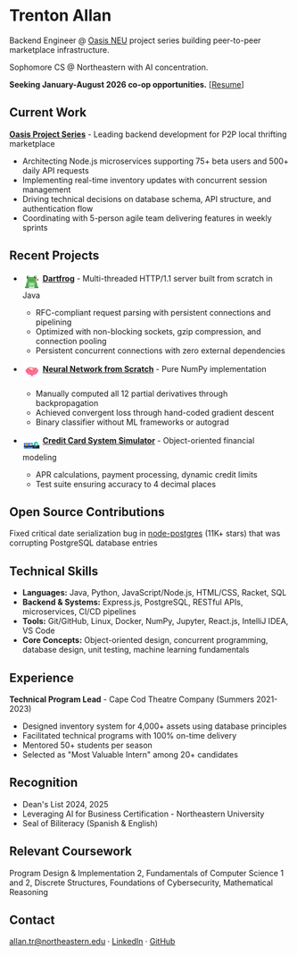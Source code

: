 # Trenton Allan

Backend Engineer @ [Oasis NEU](https://github.com/oasis-neu) project series building peer-to-peer marketplace infrastructure. 

Sophomore CS @ Northeastern with AI concentration.

**Seeking January-August 2026 co-op opportunities.** [[Resume](Trenton-Allan-Resume.pdf)]

## Current Work

**[Oasis Project Series](https://github.com/oasis-neu)** - Leading backend development for P2P local thrifting marketplace
- Architecting Node.js microservices supporting 75+ beta users and 500+ daily API requests
- Implementing real-time inventory updates with concurrent session management
- Driving technical decisions on database schema, API structure, and authentication flow
- Coordinating with 5-person agile team delivering features in weekly sprints

## Recent Projects

- <img src="frog.svg" width="32" height="32" align="middle"/> **[Dartfrog](https://github.com/trentonallan/dartfrog-java)** - Multi-threaded HTTP/1.1 server built from scratch in Java
   
  - RFC-compliant request parsing with persistent connections and pipelining
  - Optimized with non-blocking sockets, gzip compression, and connection pooling
  - Persistent concurrent connections with zero external dependencies

- <img src="brain.svg" width="32" height="32" align="middle"/> **[Neural Network from Scratch](https://github.com/trentonallan/neural-network-py)** - Pure NumPy implementation 
  - Manually computed all 12 partial derivatives through backpropagation
  - Achieved convergent loss through hand-coded gradient descent
  - Binary classifier without ML frameworks or autograd

- <img src="card.svg" width="32" height="32" align="middle"/> **[Credit Card System Simulator](https://github.com/trentonallan/credit-simulator)** - Object-oriented financial modeling
  - APR calculations, payment processing, dynamic credit limits
  - Test suite ensuring accuracy to 4 decimal places

## Open Source Contributions

Fixed critical date serialization bug in [node-postgres](https://github.com/brianc/node-postgres) (11K+ stars) that was corrupting PostgreSQL database entries

## Technical Skills

- **Languages:** Java, Python, JavaScript/Node.js, HTML/CSS, Racket, SQL
- **Backend & Systems:** Express.js, PostgreSQL, RESTful APIs, microservices, CI/CD pipelines
- **Tools:** Git/GitHub, Linux, Docker, NumPy, Jupyter, React.js, IntelliJ IDEA, VS Code
- **Core Concepts:** Object-oriented design, concurrent programming, database design, unit testing, machine learning fundamentals

## Experience

**Technical Program Lead** - Cape Cod Theatre Company (Summers 2021-2023)
- Designed inventory system for 4,000+ assets using database principles
- Facilitated technical programs with 100% on-time delivery
- Mentored 50+ students per season
- Selected as "Most Valuable Intern" among 20+ candidates

## Recognition

- Dean's List 2024, 2025
- Leveraging AI for Business Certification - Northeastern University
- Seal of Biliteracy (Spanish & English)

## Relevant Coursework

Program Design & Implementation 2, Fundamentals of Computer Science 1 and 2, Discrete Structures, Foundations of Cybersecurity, Mathematical Reasoning

## Contact

[allan.tr@northeastern.edu](mailto:allan.tr@northeastern.edu) · [LinkedIn](https://linkedin.com/in/trentonallan) · [GitHub](https://github.com/trentonallan)
